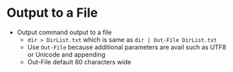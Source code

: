 # Output to a File

- Output command output to a file
    - `dir > DirList.txt` which is same as `dir | Out-File DirList.txt`
    - Use `Out-File` because additional parameters are avail such as UTF8 or Unicode and appending
    - Out-File default 80 characters wide

